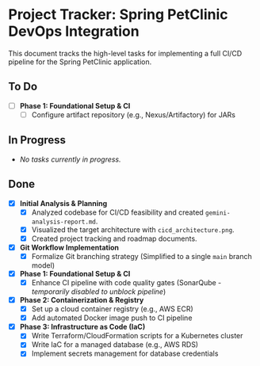 # Project Tracker: Spring PetClinic DevOps Integration

This document tracks the high-level tasks for implementing a full CI/CD pipeline for the Spring PetClinic application.

## To Do

- [ ] **Phase 1: Foundational Setup & CI**
  - [ ] Configure artifact repository (e.g., Nexus/Artifactory) for JARs

## In Progress

- *No tasks currently in progress.*

## Done

- [x] **Initial Analysis & Planning**
  - [x] Analyzed codebase for CI/CD feasibility and created `gemini-analysis-report.md`.
  - [x] Visualized the target architecture with `cicd_architecture.png`.
  - [x] Created project tracking and roadmap documents.
- [x] **Git Workflow Implementation**
  - [x] Formalize Git branching strategy (Simplified to a single `main` branch model)
- [x] **Phase 1: Foundational Setup & CI**
  - [x] Enhance CI pipeline with code quality gates (SonarQube - *temporarily disabled to unblock pipeline*)
- [x] **Phase 2: Containerization & Registry**
  - [x] Set up a cloud container registry (e.g., AWS ECR)
  - [x] Add automated Docker image push to CI pipeline
- [x] **Phase 3: Infrastructure as Code (IaC)**
  - [x] Write Terraform/CloudFormation scripts for a Kubernetes cluster
  - [x] Write IaC for a managed database (e.g., AWS RDS)
  - [x] Implement secrets management for database credentials